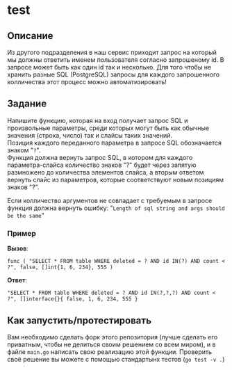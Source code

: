 # test

## Описание
Из другого подразделения в наш сервис приходит запрос на который мы должны ответить именем пользователя согласно запрошеному id. В запросе может быть как один id так и несколько. Для того чтобы не хранить разные SQL (PostgreSQL) запросы для каждого запрошенного колличества этот процесс можно автоматизировать!

## Задание
Напишите функцию, которая на вход получает запрос SQL и произвольные параметры, среди которых могут быть как обычные значения (строка, число) так и слайсы таких значений.  
Позиция каждого переданного параметра в запросе SQL обозначается знаком "`?`".  
Функция должна вернуть запрос SQL, в котором для каждого параметра-слайса количество знаков "?" будет через запятую размножено до количества элементов слайса, а вторым ответом вернуть слайс из параметров, которые соответствуют новым позициям знаков "?".

Если колличество аргументов не совпадает с требуемым в запросе функция должна вернуть ошибку: "`Length of sql string and args should be the same`"

### Пример

**Вызов**:

```
func ( "SELECT * FROM table WHERE deleted = ? AND id IN(?) AND count < ?", false, []int{1, 6, 234}, 555 )
```

**Ответ**:

```
"SELECT * FROM table WHERE deleted = ? AND id IN(?,?,?) AND count < ?", []interface{}{ false, 1, 6, 234, 555 }
```

## Как запустить/протестировать
Вам необходимо сделать форк этого репозитория (лучше сделать его приватным, чтобы не делиться своим решением со всем миром), и в файле `main.go` написать свою реализацию этой функции. Проверить своё решение вы можете с помощью стандартынх тестов (`go test -v .`)

